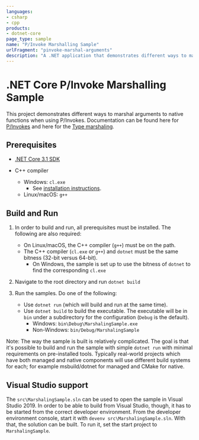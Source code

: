 ```yaml
---
languages:
- csharp
- cpp
products:
- dotnet-core
page_type: sample
name: "P/Invoke Marshalling Sample"
urlFragment: "pinvoke-marshal-arguments"
description: "A .NET application that demonstrates different ways to marshal arguments to native functions when using P/Invokes."
---
```


# .NET Core P/Invoke Marshalling Sample

This project demonstrates different ways to marshal arguments to native functions when using P/Invokes. Documentation can be found here for [P/Invokes](https://docs.microsoft.com/dotnet/standard/native-interop/pinvoke) and here for the [Type marshaling](https://docs.microsoft.com/dotnet/standard/native-interop/type-marshaling).

## Prerequisites

* [.NET Core 3.1 SDK](https://dotnet.microsoft.com/download)

* C++ compiler
  * Windows: `cl.exe`
    * See [installation instructions](https://docs.microsoft.com/cpp/build/building-on-the-command-line#download-and-install-the-tools).
  * Linux/macOS: `g++`

## Build and Run

1) In order to build and run, all prerequisites must be installed. The following are also required:

    * On Linux/macOS, the C++ compiler (`g++`) must be on the path.
    * The C++ compiler (`cl.exe` or `g++`) and `dotnet` must be the same bitness (32-bit versus 64-bit).
      * On Windows, the sample is set up to use the bitness of `dotnet` to find the corresponding `cl.exe`

1) Navigate to the root directory and run `dotnet build`

1) Run the samples. Do one of the following:

    * Use `dotnet run` (which will build and run at the same time).
    * Use `dotnet build` to build the executable. The executable will be in `bin` under a subdirectory for the configuration (`Debug` is the default).
        * Windows: `bin\Debug\MarshalingSample.exe`
        * Non-Windows: `bin/Debug/MarshalingSample`

Note: The way the sample is built is relatively complicated. The goal is that it's possible to build and run the sample with simple `dotnet run` with minimal requirements on pre-installed tools. Typically real-world projects which have both managed and native components will use different build systems for each; for example msbuild/dotnet for managed and CMake for native.

## Visual Studio support

The `src\MarshalingSample.sln` can be used to open the sample in Visual Studio 2019. In order to be able to build from Visual Studio, though, it has to be started from the correct developer environment. From the developer environment console, start it with `devenv src\MarshalingSample.sln`. With that, the solution can be built. To run it, set the start project to `MarshalingSample`.

